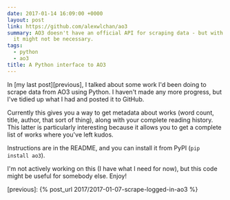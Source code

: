 ```yaml
---
date: 2017-01-14 16:09:00 +0000
layout: post
link: https://github.com/alexwlchan/ao3
summary: AO3 doesn't have an official API for scraping data - but with a bit of Python,
  it might not be necessary.
tags:
  - python
  - ao3
title: A Python interface to AO3
---
```


In [my last post][previous], I talked about some work I'd been doing to scrape data from AO3 using Python.
I haven't made any more progress, but I've tidied up what I had and posted it to GitHub.

Currently this gives you a way to get metadata about works (word count, title, author, that sort of thing), along with your complete reading history.
This latter is particularly interesting because it allows you to get a complete list of works where you've left kudos.

Instructions are in the README, and you can install it from PyPI (`pip install ao3`).

I'm not actively working on this (I have what I need for now), but this code might be useful for somebody else.
Enjoy!

[previous]: {% post_url 2017/2017-01-07-scrape-logged-in-ao3 %}